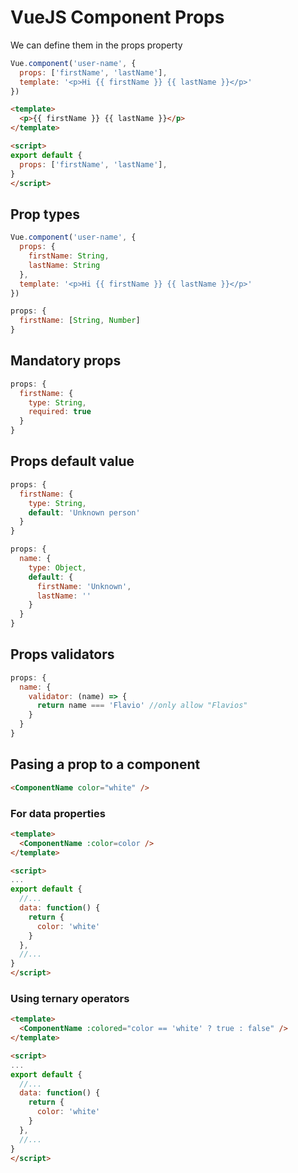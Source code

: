 # VueJS Component Props

We can define them in the props property
```JavaScript
Vue.component('user-name', {
  props: ['firstName', 'lastName'],
  template: '<p>Hi {{ firstName }} {{ lastName }}</p>'
})
```
```HTML
<template>
  <p>{{ firstName }} {{ lastName }}</p>
</template>

<script>
export default {
  props: ['firstName', 'lastName'],
}
</script>
```

## Prop types
```JavaScript
Vue.component('user-name', {
  props: {
    firstName: String,
    lastName: String
  },
  template: '<p>Hi {{ firstName }} {{ lastName }}</p>'
})
```
```JavaScript
props: {
  firstName: [String, Number]
}
```

## Mandatory props
```JavaScript
props: {
  firstName: {
    type: String,
    required: true
  }
}
```

## Props default value
```JavaScript
props: {
  firstName: {
    type: String,
    default: 'Unknown person'
  }
}
```
```JavaScript
props: {
  name: {
    type: Object,
    default: {
      firstName: 'Unknown',
      lastName: ''
    }
  }
}
```

## Props validators
```JavaScript
props: {
  name: {
    validator: (name) => {
      return name === 'Flavio' //only allow "Flavios"
    }
  }
}
```

## Pasing a prop to a component
```HTML
<ComponentName color="white" />
```

### For data properties
```HTML
<template>
  <ComponentName :color=color />
</template>

<script>
...
export default {
  //...
  data: function() {
    return {
      color: 'white'
    }
  },
  //...
}
</script>
```

### Using ternary operators
```HTML
<template>
  <ComponentName :colored="color == 'white' ? true : false" />
</template>

<script>
...
export default {
  //...
  data: function() {
    return {
      color: 'white'
    }
  },
  //...
}
</script>
```

